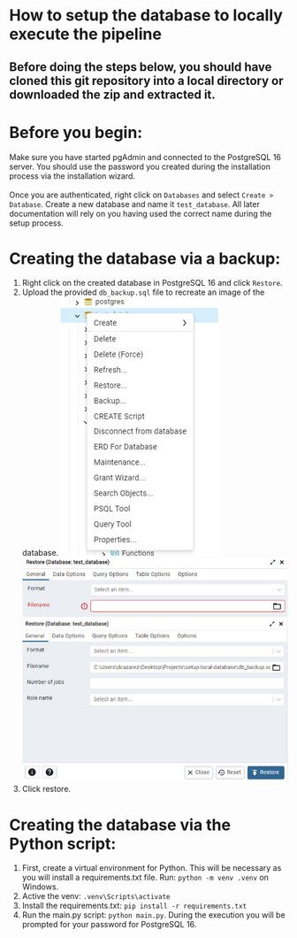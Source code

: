 # How to setup the database to locally execute the pipeline

## Before doing the steps below, you should have cloned this git repository into a local directory or downloaded the zip and extracted it.

# Before you begin:
Make sure you have started pgAdmin and connected to the PostgreSQL 16 server. You should use the password you created during the installation process via the installation wizard.\
\
Once you are authenticated, right click on ```Databases``` and select ```Create > Database```. Create a new database and name it ```test_database```. All later documentation will rely on you having used the correct name during the setup process.

# Creating the database via a backup:
1. Right click on the created database in PostgreSQL 16 and click ```Restore```. 
2. Upload the provided  ```db_backup.sql``` file to recreate an image of the database.
![Import database backup](import.png)
![Backup selection](import2.png)
![Restore](restore.png)
3. Click restore.

# Creating the database via the Python script:
1. First, create a virtual environment for Python. This will be necessary as you will install a requirements.txt file. Run: ```python -m venv .venv``` on Windows.
2. Active the venv: ```.venv\Scripts\activate```
3. Install the requirements.txt: ```pip install -r requirements.txt```
4. Run the main.py script: ```python main.py```. During the execution you will be prompted for your password for PostgreSQL 16.